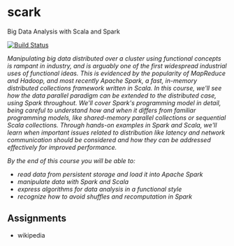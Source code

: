 # scark
Big Data Analysis with Scala and Spark

[![Build Status](https://travis-ci.org/kasper189/scark.svg?branch=master)](https://travis-ci.org/kasper189/scark)

*Manipulating big data distributed over a cluster using functional concepts is rampant in industry, and is arguably one of the first widespread industrial uses of functional ideas. This is evidenced by the popularity of MapReduce and Hadoop, and most recently Apache Spark, a fast, in-memory distributed collections framework written in Scala. In this course, we'll see how the data parallel paradigm can be extended to the distributed case, using Spark throughout. We'll cover Spark's programming model in detail, being careful to understand how and when it differs from familiar programming models, like shared-memory parallel collections or sequential Scala collections. Through hands-on examples in Spark and Scala, we'll learn when important issues related to distribution like latency and network communication should be considered and how they can be addressed effectively for improved performance.*

*By the end of this course you will be able to:*
* *read data from persistent storage and load it into Apache Spark*
* *manipulate data with Spark and Scala*
* *express algorithms for data analysis in a functional style*
* *recognize how to avoid shuffles and recomputation in Spark*



## Assignments
* wikipedia